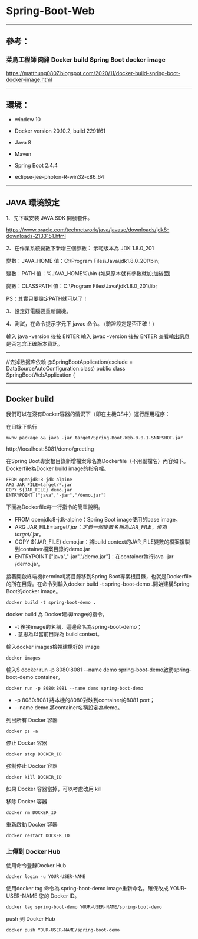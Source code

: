 # Spring-Boot-Web


----------------------------------------------------------------------------

## 參考：

### 菜鳥工程師 肉豬 Docker build Spring Boot docker image

https://matthung0807.blogspot.com/2020/11/docker-build-spring-boot-docker-image.html


----------------------------------------------------------------------------


## 環境：

* window 10

* Docker version 20.10.2, build 2291f61

* Java 8

* Maven

* Spring Boot 2.4.4

* eclipse-jee-photon-R-win32-x86_64



----------------------------------------------------------------------------

## JAVA 環境設定

1、先下載安裝 JAVA SDK 開發套件。

https://www.oracle.com/technetwork/java/javase/downloads/jdk8-downloads-2133151.html

2、在作業系統變數下新增三個參數： 示範版本為 JDK 1.8.0_201

變數：JAVA_HOME
值：C:\Program Files\Java\jdk1.8.0_201\bin;

變數：PATH
值：%JAVA_HOME%\bin (如果原本就有參數就加;加後面)

變數：CLASSPATH
值：C:\Program Files\Java\jdk1.8.0_201\lib;

PS：其實只要設定PATH就可以了！

3、設定好電腦要重新開機。

4、測試，在命令提示字元下 javac 命令。 (驗證設定是否正確！)

輸入 java -version 後按 ENTER
輸入 javac -version 後按 ENTER
查看輸出訊息是否包含正確版本資訊。

----------------------------------------------------------------

//去掉数据库依赖
@SpringBootApplication(exclude = DataSourceAutoConfiguration.class)
public class SpringBootWebApplication {




----------------------------------------------------------------

## Docker build

我們可以在沒有Docker容器的情況下（即在主機OS中）運行應用程序：

在目錄下執行

```
mvnw package && java -jar target/Spring-Boot-Web-0.0.1-SNAPSHOT.jar
```

http://localhost:8081/demo/greeting



在Spring Boot專案根目錄新增檔案命名為Dockerfile（不用副檔名）內容如下。Dockerfile為Docker build image的指令檔。

```
FROM openjdk:8-jdk-alpine
ARG JAR_FILE=target/*.jar
COPY ${JAR_FILE} demo.jar
ENTRYPOINT ["java","-jar","/demo.jar"]

```

下面為Dockerfile每一行指令的簡單說明。

* FROM openjdk:8-jdk-alpine：Spring Boot image使用的base image。
* ARG JAR_FILE=target/*.jar：定義一個變數名稱為JAR_FILE，值為target/*.jar。
* COPY ${JAR_FILE} demo.jar：將build context的JAR_FILE變數的檔案複製到container檔案目錄的demo.jar
* ENTRYPOINT ["java","-jar","/demo.jar"]：在container執行java -jar /demo.jar。







接著開啟終端機(terminal)將目錄移到Spring Boot專案根目錄，也就是Dockerfile的所在目錄。在命令列輸入docker build -t spring-boot-demo .開始建構Spring Boot的docker image。


```
docker build -t spring-boot-demo .
```


docker build 為 Docker建構image的指令。
* -t 後接image的名稱，這邊命名為spring-boot-demo；
* . 意思為以當前目錄為 build context。

輸入docker images檢視建構好的 image

```
docker images
```


輸入$ docker run -p 8080:8081 --name demo spring-boot-demo啟動spring-boot-demo container。

```
docker run -p 8080:8081 --name demo spring-boot-demo
```

* -p 8080:8081 將本機的8080對映到container的8081 port；
* --name demo 將container名稱設定為demo。



列出所有 Docker 容器

```
docker ps -a
```

停止 Docker 容器

```
docker stop DOCKER_ID
```
強制停止 Docker 容器

```
docker kill DOCKER_ID
```
如果 Docker 容器當掉，可以考慮改用 kill

移除 Docker 容器

```
docker rm DOCKER_ID
```


重新啟動 Docker 容器

```
docker restart DOCKER_ID
```


### 上傳到 Docker Hub 


使用命令登錄Docker Hub 

```
docker login -u YOUR-USER-NAME
```


使用docker tag 命令為 spring-boot-demo image重新命名。確保改成 YOUR-USER-NAME 您的 Docker ID。

```
docker tag spring-boot-demo YOUR-USER-NAME/spring-boot-demo
```


push 到 Docker Hub

```
docker push YOUR-USER-NAME/spring-boot-demo
```


























































































































